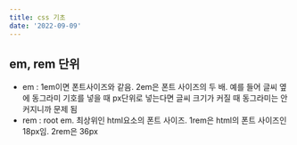 ```yaml
---
title: css 기초
date: '2022-09-09'
---
```


## em, rem 단위
- em : 1em이면 폰트사이즈와 같음. 2em은 폰트 사이즈의 두 배.
  예를 들어 글씨 옆에 동그라미 기호를 넣을 때 px단위로 넣는다면 글씨 크기가 커질 때
  동그라미는 안커지니까 문제 됨
- rem : root em. 최상위인 html요소의 폰트 사이즈.
  1rem은 html의 폰트 사이즈인 18px임. 2rem은 36px
  
